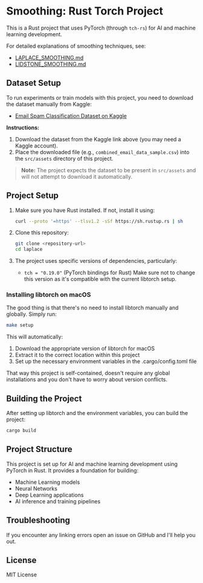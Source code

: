 # Smoothing: Rust Torch Project

This is a Rust project that uses PyTorch (through `tch-rs`) for AI and machine learning development.

For detailed explanations of smoothing techniques, see:
- [LAPLACE_SMOOTHING.md](LAPLACE_SMOOTHING.md)
- [LIDSTONE_SMOOTHING.md](LIDSTONE_SMOOTHING.md)

## Dataset Setup

To run experiments or train models with this project, you need to download the dataset manually from Kaggle:

- [Email Spam Classification Dataset on Kaggle](https://www.kaggle.com/datasets/purusinghvi/email-spam-classification-dataset)

**Instructions:**
1. Download the dataset from the Kaggle link above (you may need a Kaggle account).
2. Place the downloaded file (e.g., `combined_email_data_sample.csv`) into the `src/assets` directory of this project.

> **Note:** The project expects the dataset to be present in `src/assets` and will not attempt to download it automatically.

## Project Setup

1. Make sure you have Rust installed. If not, install it using:
   ```bash
   curl --proto '=https' --tlsv1.2 -sSf https://sh.rustup.rs | sh
   ```

2. Clone this repository:
   ```bash
   git clone <repository-url>
   cd laplace
   ```

3. The project uses specific versions of dependencies, particularly:
   - `tch = "0.19.0"` (PyTorch bindings for Rust)
   Make sure not to change this version as it's compatible with the current libtorch setup.


### Installing libtorch on macOS

The good thing is that there's no need to install libtorch manually and globally. Simply run:
```bash
make setup
```

This will automatically:
1. Download the appropriate version of libtorch for macOS
2. Extract it to the correct location within this project
3. Set up the necessary environment variables in the .cargo/config.toml file

That way this project is self-contained, doesn't require any global installations and you don't have to worry about version conflicts.

## Building the Project

After setting up libtorch and the environment variables, you can build the project:

```bash
cargo build
```

## Project Structure

This project is set up for AI and machine learning development using PyTorch in Rust. It provides a foundation for building:
- Machine Learning models
- Neural Networks
- Deep Learning applications
- AI inference and training pipelines

## Troubleshooting

If you encounter any linking errors open an issue on GitHub and I'll help you out.

## License

MIT License
